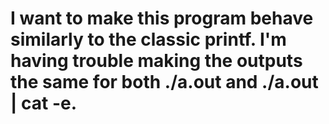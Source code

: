 # I want to make this program behave similarly to the classic printf. I'm having trouble making the outputs the same for both ./a.out and ./a.out | cat -e.
